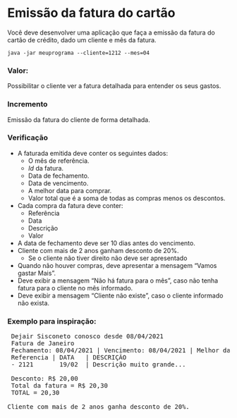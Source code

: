 # Emissão da fatura do cartão

Você deve desenvolver uma aplicação que faça a emissão da fatura do cartão de crédito, dado um cliente e mês da fatura.





``java -jar meuprograma --cliente=1212 --mes=04``


### Valor:

Possibilitar o cliente ver a fatura detalhada para entender os seus gastos.

### Incremento

Emissão da fatura do cliente de forma detalhada.

### Verificação
 - A faturada emitida deve conter os seguintes dados:
   - O mês de referência.
   - _Id_ da fatura.
   - Data de fechamento.
   - Data de vencimento.
   - A melhor data para comprar.
   - Valor total que é a soma de todas as compras menos os descontos.
 - Cada compra da fatura deve conter:
   - Referência
   - Data
   - Descrição
   - Valor
 - A data de fechamento deve ser 10 dias antes do vencimento.  
 - Cliente com mais de 2 anos ganham desconto de 20%.
   - Se o cliente não tiver direito não deve ser apresentado
 - Quando não houver compras, deve apresentar a mensagem “Vamos gastar Mais”.
 - Deve exibir a mensagem “Não há fatura para o mês”, caso não tenha fatura para o cliente no mês informado.
 - Deve exibir a mensagem “Cliente não existe”, caso o cliente informado não exista.
   
### Exemplo para inspiração:

 <pre>
 Dejair Sisconeto conosco desde 08/04/2021
 Fatura de Janeiro
 Fechamento: 08/04/2021 | Vencimento: 08/04/2021 | Melhor data compra 07/04/2021
 Referencia | DATA   | DESCRIÇÃO                               | VALOR
 - 2121       19/02  | Descrição muito grande...               | R$ 2,00
 
 Desconto: R$ 20,00
 Total da fatura = R$ 20,30 
 TOTAL = 20,30

Cliente com mais de 2 anos ganha desconto de 20%.
</pre>
